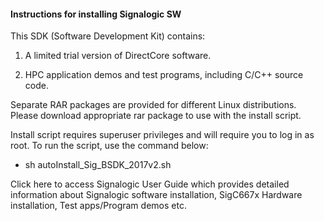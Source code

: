 #### Instructions for installing Signalogic SW
This SDK (Software Development Kit) contains:

1) A limited trial version of DirectCore software.

2) HPC application demos and test programs, including C/C++ source code.

Separate RAR packages are provided for different Linux distributions. Please download appropriate rar package to use with the install script.

Install script requires superuser privileges and will require you to log in as root. To run the script, use the command below:       
   * sh autoInstall_Sig_BSDK_2017v2.sh


Click here to access Signalogic User Guide which provides detailed information about Signalogic software installation, SigC667x Hardware installation, Test apps/Program demos etc.
